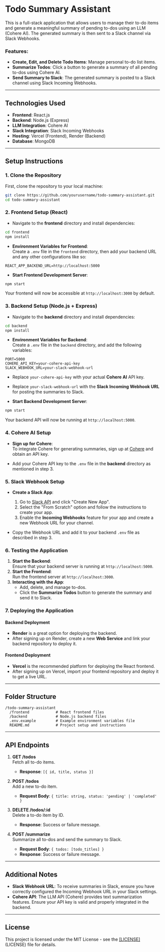 
# Todo Summary Assistant

This is a full-stack application that allows users to manage their to-do items and generate a meaningful summary of pending to-dos using an LLM (Cohere AI). The generated summary is then sent to a Slack channel via Slack Webhooks.

### Features:
- **Create, Edit, and Delete Todo Items**: Manage personal to-do list items.
- **Summarize Todos**: Click a button to generate a summary of all pending to-dos using Cohere AI.
- **Send Summary to Slack**: The generated summary is posted to a Slack channel using Slack Incoming Webhooks.

---

## Technologies Used

- **Frontend**: React.js
- **Backend**: Node.js (Express)
- **LLM Integration**: Cohere AI
- **Slack Integration**: Slack Incoming Webhooks
- **Hosting**: Vercel (Frontend), Render (Backend)
- **Database**:  MongoDB

---

## Setup Instructions

### 1. **Clone the Repository**

First, clone the repository to your local machine:

```bash
git clone https://github.com/yourusername/todo-summary-assistant.git
cd todo-summary-assistant
```

### 2. **Frontend Setup (React)**

- Navigate to the **frontend** directory and install dependencies:

```bash
cd frontend
npm install
```

- **Environment Variables for Frontend**:  
  Create a `.env` file in the `frontend` directory, then add your backend URL and any other configurations like so:

```env
REACT_APP_BACKEND_URL=http://localhost:5000
```

- **Start Frontend Development Server**:

```bash
npm start
```

Your frontend will now be accessible at `http://localhost:3000` by default.

### 3. **Backend Setup (Node.js + Express)**

- Navigate to the **backend** directory and install dependencies:

```bash
cd backend
npm install
```

- **Environment Variables for Backend**:  
  Create a `.env` file in the `backend` directory, and add the following variables:

```env
PORT=5000
COHERE_API_KEY=your-cohere-api-key
SLACK_WEBHOOK_URL=your-slack-webhook-url
```

  - Replace `your-cohere-api-key` with your actual **Cohere AI** API key.
  - Replace `your-slack-webhook-url` with the **Slack Incoming Webhook URL** for posting the summaries to Slack.

- **Start Backend Development Server**:

```bash
npm start
```

Your backend API will now be running at `http://localhost:5000`.

### 4. **Cohere AI Setup**

- **Sign up for Cohere**:  
  To integrate Cohere for generating summaries, sign up at [Cohere](https://cohere.ai/) and obtain an API key.

- Add your Cohere API key to the `.env` file in the **backend** directory as mentioned in step 3.

### 5. **Slack Webhook Setup**

- **Create a Slack App**:  
  1. Go to [Slack API](https://api.slack.com/apps) and click "Create New App".
  2. Select the "From Scratch" option and follow the instructions to create your app.
  3. Enable the **Incoming Webhooks** feature for your app and create a new Webhook URL for your channel.

- Copy the Webhook URL and add it to your backend `.env` file as described in step 3.

### 6. **Testing the Application**

1. **Start the Backend**:  
   Ensure that your backend server is running at `http://localhost:5000`.
2. **Start the Frontend**:  
   Run the frontend server at `http://localhost:3000`.
3. **Interacting with the App**:  
   - Add, delete, and manage to-dos.
   - Click the **Summarize Todos** button to generate the summary and send it to Slack.

### 7. **Deploying the Application**

#### Backend Deployment

- **Render** is a great option for deploying the backend.  
- After signing up on Render, create a new **Web Service** and link your backend repository to deploy it.

#### Frontend Deployment

- **Vercel** is the recommended platform for deploying the React frontend.  
- After signing up on Vercel, import your frontend repository and deploy it to get a live URL.

---

## Folder Structure

```
/todo-summary-assistant
  /frontend            # React frontend files
  /backend             # Node.js backend files
  .env.example         # Example environment variables file
  README.md            # Project setup and instructions
```

---

## API Endpoints

1. **GET /todos**  
   Fetch all to-do items.
   - **Response**: `[{ id, title, status }]`

2. **POST /todos**  
   Add a new to-do item.
   - **Request Body**: `{ title: string, status: 'pending' | 'completed' }`

3. **DELETE /todos/:id**  
   Delete a to-do item by ID.
   - **Response**: Success or failure message.

4. **POST /summarize**  
   Summarize all to-dos and send the summary to Slack.
   - **Request Body**: `{ todos: [todo_titles] }`
   - **Response**: Success or failure message.

---

## Additional Notes

- **Slack Webhook URL**: To receive summaries in Slack, ensure you have correctly configured the Incoming Webhook URL in your Slack settings.
- **Cohere API**: The LLM API (Cohere) provides text summarization features. Ensure your API key is valid and properly integrated in the backend.

---

## License

This project is licensed under the MIT License - see the [[LICENSE]](https://opensource.org/license/mit)(LICENSE) file for details.
